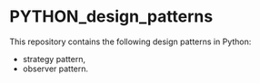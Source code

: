 # PYTHON_design_patterns

This repository contains the following design patterns in Python:
- strategy pattern,
- observer pattern.
